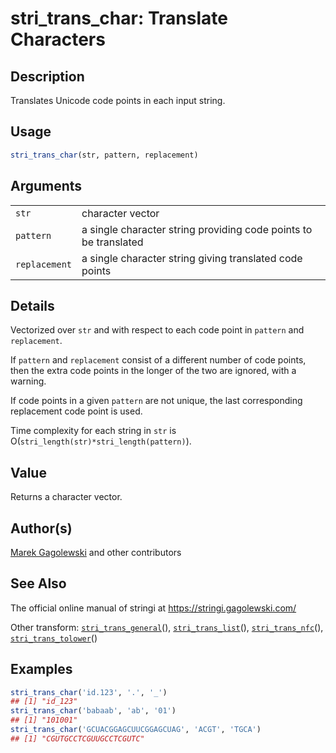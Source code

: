 # stri\_trans\_char: Translate Characters

## Description

Translates Unicode code points in each input string.

## Usage

```r
stri_trans_char(str, pattern, replacement)
```

## Arguments

|               |                                                                  |
|---------------|------------------------------------------------------------------|
| `str`         | character vector                                                 |
| `pattern`     | a single character string providing code points to be translated |
| `replacement` | a single character string giving translated code points          |

## Details

Vectorized over `str` and with respect to each code point in `pattern` and `replacement`.

If `pattern` and `replacement` consist of a different number of code points, then the extra code points in the longer of the two are ignored, with a warning.

If code points in a given `pattern` are not unique, the last corresponding replacement code point is used.

Time complexity for each string in `str` is O(`stri_length(str)*stri_length(pattern)`).

## Value

Returns a character vector.

## Author(s)

[Marek Gagolewski](https://www.gagolewski.com/) and other contributors

## See Also

The official online manual of <span class="pkg">stringi</span> at <https://stringi.gagolewski.com/>

Other transform: [`stri_trans_general`](https://stringi.gagolewski.com/rapi/stri_trans_general.html)(), [`stri_trans_list`](https://stringi.gagolewski.com/rapi/stri_trans_list.html)(), [`stri_trans_nfc`](https://stringi.gagolewski.com/rapi/stri_trans_nfc.html)(), [`stri_trans_tolower`](https://stringi.gagolewski.com/rapi/stri_trans_tolower.html)()

## Examples




```r
stri_trans_char('id.123', '.', '_')
## [1] "id_123"
stri_trans_char('babaab', 'ab', '01')
## [1] "101001"
stri_trans_char('GCUACGGAGCUUCGGAGCUAG', 'ACGT', 'TGCA')
## [1] "CGUTGCCTCGUUGCCTCGUTC"
```
